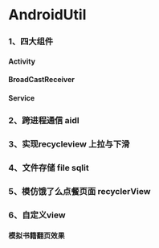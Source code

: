 # AndroidUtil
### 1、四大组件
#### Activity
#### BroadCastReceiver
#### Service
### 2、跨进程通信 aidl
### 3、实现recycleview 上拉与下滑
### 4、文件存储 file sqlit
### 5、模仿饿了么点餐页面 recyclerView
### 6、自定义view
#### 模拟书籍翻页效果